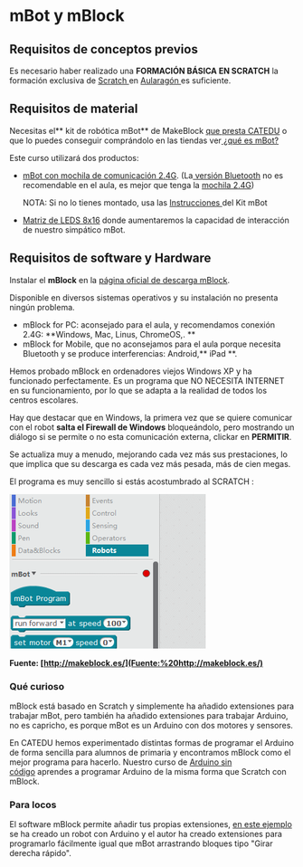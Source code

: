 
# mBot y mBlock

## Requisitos de conceptos previos

Es necesario haber realizado una **FORMACIÓN BÁSICA EN SCRATCH** la formación exclusiva de [Scratch ](https://scratch.mit.edu/)en [Aularagón ](http://aularagon.catedu.es/)es suficiente.

## Requisitos de material 

Necesitas el** kit de robótica mBot** de MakeBlock [que presta CATEDU](http://www.catedu.es/webcatedu/index.php/destacados/149-robotica) o que lo puedes conseguir comprándolo en las tiendas ver[ ¿qué es mBot?](qu_es_mbot.html)

Este curso utilizará dos productos:

- [mBot con mochila de comunicación 2.4G](http://www.makeblock.es/productos/robot_educativo_mbot_2.4g/). (La[ versión Bluetooth](http://www.makeblock.es/productos/robot_educativo_mbot/) no es recomendable en el aula, es mejor que tenga la [mochila 2.4G](http://www.makeblock.es/productos/mbot_usb_2.4g/))

    NOTA:  Si no lo tienes montado, usa las [Instrucciones ](https://www.dropbox.com/s/kwfo7pjdjoyo2x3/mBot%20instruction.pdf?dl=1)del Kit mBot

- [Matriz de LEDS 8x16](http://www.makeblock.es/productos/mbot_matriz_leds/) donde aumentaremos la capacidad de interacción de nuestro simpático mBot.

## Requisitos de software y Hardware

Instalar el **mBlock** en la [página oficial de descarga mBlock](http://www.mblock.cc/). 

Disponible en diversos sistemas operativos y su instalación no presenta ningún problema.

- mBlock for PC: aconsejado para el aula, y recomendamos conexión 2.4G: **Windows, Mac, Linus, ChromeOS,. **
- mBlock for Mobile, que no aconsejamos para el aula porque necesita Bluetooth y se produce interferencias: Android,** iPad **.

Hemos probado mBlock en ordenadores viejos Windows XP y ha funcionado perfectamente. Es un programa que NO NECESITA INTERNET en su funcionamiento, por lo que se adapta a la realidad de todos los centros escolares.

Hay que destacar que en Windows, la primera vez que se quiere comunicar con el robot **salta el Firewall de Windows** bloqueándolo, pero mostrando un diálogo si se permite o no esta comunicación externa, clickar en **PERMITIR**. 

Se actualiza muy a menudo, mejorando cada vez más sus prestaciones, lo que implica que su descarga es cada vez más pesada, más de cien megas.

El programa es muy sencillo si estás acostumbrado al SCRATCH :

![](img/mblock.gif)

**Fuente: [http://makeblock.es/](Fuente:%20http://makeblock.es/)**

### Qué curioso

mBlock está basado en Scratch y simplemente ha añadido extensiones para trabajar mBot, pero también ha añadido extensiones para trabajar Arduino, no es capricho, es porque mBot es un Arduino con dos motores y sensores.

En CATEDU hemos experimentado distintas formas de programar el Arduino de forma sencilla para alumnos de primaria y encontramos mBlock como el mejor programa para hacerlo. Nuestro curso de [Arduino sin código](http://aularagon.catedu.es/materialesaularagon2013/arduino/index/) aprendes a programar Arduino de la misma forma que Scratch con mBlock.

### Para locos

El software mBlock permite añadir tus propias extensiones, [en este ejemplo](http://www.mecatronicalab.es/programando-el-robot-mario-con-mblock-scratch-arduino/) se ha creado un robot con Arduino y el autor ha creado extensiones para programarlo fácilmente igual que mBot arrastrando bloques tipo "Girar derecha rápido".

